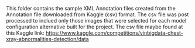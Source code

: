 This folder contains the sample XML Annotation files created from the Annotation file downloaded from Kaggle (csv) format. The csv file was post processed to inclued only those images that were selected for each model configuration alternative built for the project. The csv file maybe found at this Kaggle link: https://www.kaggle.com/competitions/vinbigdata-chest-xray-abnormalities-detection/data

